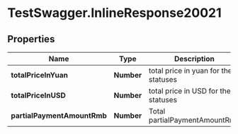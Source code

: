 # TestSwagger.InlineResponse20021

## Properties

Name | Type | Description | Notes
------------ | ------------- | ------------- | -------------
**totalPriceInYuan** | **Number** | total price in yuan for these statuses | [optional] 
**totalPriceInUSD** | **Number** | total price in USD for these statuses | [optional] 
**partialPaymentAmountRmb** | **Number** | Total partialPaymentAmountRmb | [optional] 


